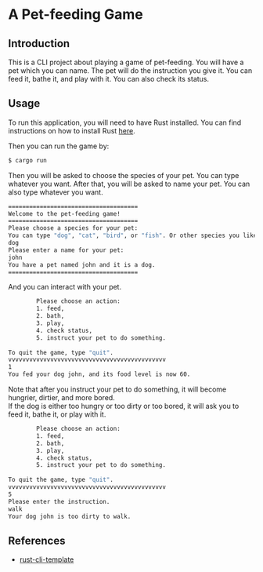 # A Pet-feeding Game

## Introduction

This is a CLI project about playing a game of pet-feeding. You will have a pet which you can name. The pet will do the instruction you give it. You can feed it, bathe it, and play with it. You can also check its status.

## Usage

To run this application, you will need to have Rust installed. You can find instructions on how to install Rust [here](https://www.rust-lang.org/tools/install).

Then you can run the game by:

```bash
$ cargo run
```

Then you will be asked to choose the species of your pet. You can type whatever you want. After that, you will be asked to name your pet. You can also type whatever you want.

```bash
=====================================
Welcome to the pet-feeding game!
=====================================
Please choose a species for your pet:
You can type "dog", "cat", "bird", or "fish". Or other species you like.
dog
Please enter a name for your pet:
john
You have a pet named john and it is a dog.
=====================================
```

And you can interact with your pet.

```bash
        Please choose an action: 
        1. feed, 
        2. bath, 
        3. play, 
        4. check status, 
        5. instruct your pet to do something.
        
To quit the game, type "quit".
vvvvvvvvvvvvvvvvvvvvvvvvvvvvvvvvvvvvvvvvvvvvv
1
You fed your dog john, and its food level is now 60.
```

Note that after you instruct your pet to do something, it will become hungrier, dirtier, and more bored.  
If the dog is either too hungry or too dirty or too bored, it will ask you to feed it, bathe it, or play with it.

```bash
        Please choose an action: 
        1. feed, 
        2. bath, 
        3. play, 
        4. check status, 
        5. instruct your pet to do something.
        
To quit the game, type "quit".
vvvvvvvvvvvvvvvvvvvvvvvvvvvvvvvvvvvvvvvvvvvvv
5
Please enter the instruction.
walk
Your dog john is too dirty to walk.
```

## References

* [rust-cli-template](https://github.com/kbknapp/rust-cli-template)

